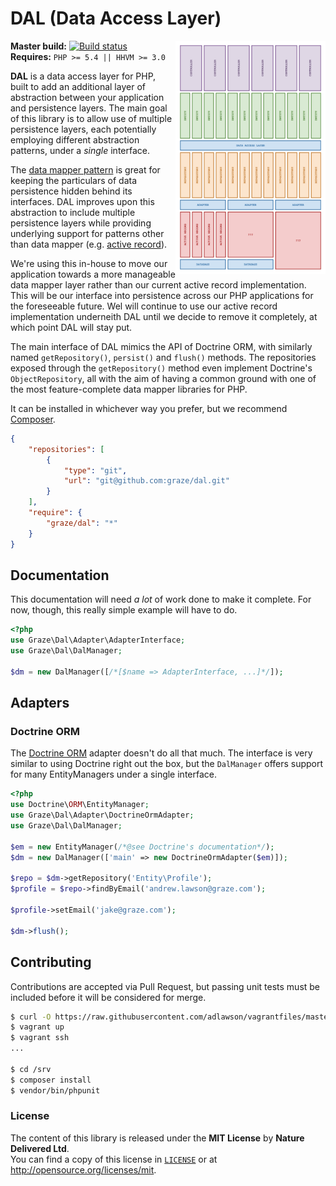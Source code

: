 # DAL (Data Access Layer)

<img src="diagram.png" alt="Graze.com" align="right" width=240/>

**Master build:** [![Build status](https://badge.buildkite.com/c2664f326d7f300e426b4a3b36406fee1bf9594ad274ed5bb3.svg)](https://buildkite.com/graze/dal)<br/>
**Requires:** `PHP >= 5.4 || HHVM >= 3.0`

**DAL** is a data access layer for PHP, built to add an additional layer of
abstraction between your application and persistence layers. The main goal of
this library is to allow use of multiple persistence layers, each potentially
employing different abstraction patterns, under a *single* interface.

The [data mapper pattern][data-mapper] is great for keeping the particulars of
data persistence hidden behind its interfaces. DAL improves upon this
abstraction to include multiple persistence layers while providing underlying
support for patterns other than data mapper (e.g.
[active record][active-record]).

We're using this in-house to move our application towards a more manageable data
mapper layer rather than our current active record implementation. This will be
our interface into persistence across our PHP applications for the foreseeable
future. Wel will continue to use our active record implementation underneith DAL
until we decide to remove it completely, at which point DAL will stay put.

The main interface of DAL mimics the API of Doctrine ORM, with similarly named
`getRepository()`, `persist()` and `flush()` methods. The repositories exposed
through the `getRepository()` method even implement Doctrine's
`ObjectRepository`, all with the aim of having a common ground with one of the
most feature-complete data mapper libraries for PHP.

It can be installed in whichever way you prefer, but we recommend
[Composer][packagist].
```json
{
    "repositories": [
        {
            "type": "git",
            "url": "git@github.com:graze/dal.git"
        }
    ],
    "require": {
        "graze/dal": "*"
    }
}
```

## Documentation
This documentation will need *a lot* of work done to make it complete. For now,
though, this really simple example will have to do.
```php
<?php
use Graze\Dal\Adapter\AdapterInterface;
use Graze\Dal\DalManager;

$dm = new DalManager([/*[$name => AdapterInterface, ...]*/]);
```

## Adapters
### Doctrine ORM
The [Doctrine ORM][doctrine-orm] adapter doesn't do all that much. The interface
is very similar to using Doctrine right out the box, but the `DalManager` offers
support for many EntityManagers under a single interface.
```php
<?php
use Doctrine\ORM\EntityManager;
use Graze\Dal\Adapter\DoctrineOrmAdapter;
use Graze\Dal\DalManager;

$em = new EntityManager(/*@see Doctrine's documentation*/);
$dm = new DalManager(['main' => new DoctrineOrmAdapter($em)]);

$repo = $dm->getRepository('Entity\Profile');
$profile = $repo->findByEmail('andrew.lawson@graze.com');

$profile->setEmail('jake@graze.com');

$dm->flush();
```

## Contributing
Contributions are accepted via Pull Request, but passing unit tests must be
included before it will be considered for merge.
```bash
$ curl -O https://raw.githubusercontent.com/adlawson/vagrantfiles/master/php/Vagrantfile
$ vagrant up
$ vagrant ssh
...

$ cd /srv
$ composer install
$ vendor/bin/phpunit
```

### License
The content of this library is released under the **MIT License** by
**Nature Delivered Ltd**.<br/> You can find a copy of this license in
[`LICENSE`][license] or at http://opensource.org/licenses/mit.

<!-- Project links -->
[travis]: https://travis-ci.org/graze/dal
[travis-master]: https://travis-ci.org/graze/dal.png?branch=master
[packagist]: https://packagist.org/packages/graze/dal

<!-- References -->
[data-mapper]: http://en.wikipedia.org/wiki/Data_mapper_pattern
[active-record]: http://en.wikipedia.org/wiki/Active_record_pattern
[doctrine-orm]: http://docs.doctrine-project.org/projects/doctrine-orm/en/latest/

<!-- Files -->
[license]: /LICENSE
